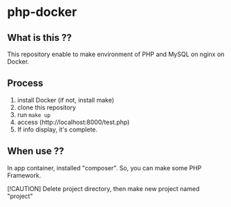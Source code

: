 # php-docker

## What is this ??

This repository enable to make environment of PHP and MySQL on nginx on Docker.

## Process

1. install Docker (if not, install make)
2. clone this repository
3. run `make up`
4. access (http://localhost:8000/test.php)
5. If info display, it's complete.

## When use ??

In app container, installed "composer". So, you can make some PHP Framework.

[!CAUTION]
Delete project directory, then make new project named "project"